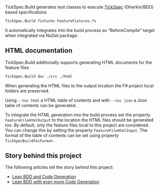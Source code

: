 

TickSpec.Build generates test classes to execute [TickSpec](https://github.com/fsprojects/TickSpec) (Gherkin/BDD)
based specifications

```bash
TickSpec.Build fixtures FeatureFixtures.fs
```

It automatically integrates into the build process as "BeforeCompile" target when integrated via NuGet package.


## HTML documentation

TickSpec.Build additionally supports generating HTML documents for the feature files

```bash
TickSpec.Build doc ./src ./html
```

When generating the HTML files to the output location the F# project local folders are preserved.

Using ``--toc html`` a HTML table of contents and with ``--toc json`` a Json table of contents can be generated.

To integrate the HTML generation into the build process set the property ``FeatureFileHtmlOutput`` to the location 
the HTML files should be generated too. By default, only the feature files local to this project are considered.
You can change this by setting the property ``FeatureFileHtmlInput``.
The format of the table of contents can be set using property ``TickSpecBuildTocFormat``.


## Story behind this project

The following articles tell the story behind this project:

- [Lean BDD and Code Generation](http://www.plainionist.net/TickSpec-with-Code-Generation/)
- [Lean BDD with even more Code Generation](http://www.plainionist.net/TickSpec-More-CodeGen/)
